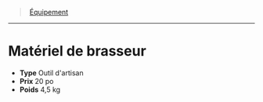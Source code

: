 ﻿---
!EquipmentItem
Type: Outil d'artisan
Price: 20 po
Weight: 4,5 kg
Id: equipment_hd.md#matériel-de-brasseur
ParentLink: equipment_hd.md#Équipement
Name: Matériel de brasseur
ParentName: Équipement
NameLevel: 1
Attributes:
  Name: Matériel de brasseur
  Markdown: >+
    # <!--Name-->Matériel de brasseur<!--/Name-->


    - **Type** <!--Type-->Outil d'artisan<!--/Type-->

    - **Prix** <!--Price-->20 po<!--/Price-->

    - **Poids** <!--Weight-->4,5 kg<!--/Weight-->

  Type: Outil d'artisan
  Price: 20 po
  Weight: 4,5 kg
AttributesDictionary: >+
  Name: Matériel de brasseur

  Markdown: >+

    # <!--Name-->Matériel de brasseur<!--/Name-->





    - **Type** <!--Type-->Outil d'artisan<!--/Type-->



    - **Prix** <!--Price-->20 po<!--/Price-->



    - **Poids** <!--Weight-->4,5 kg<!--/Weight-->



  Type: Outil d'artisan

  Price: 20 po

  Weight: 4,5 kg

---
> [Équipement](hd_equipment.md)

---

# Matériel de brasseur

- **Type** Outil d'artisan
- **Prix** 20 po
- **Poids** 4,5 kg

